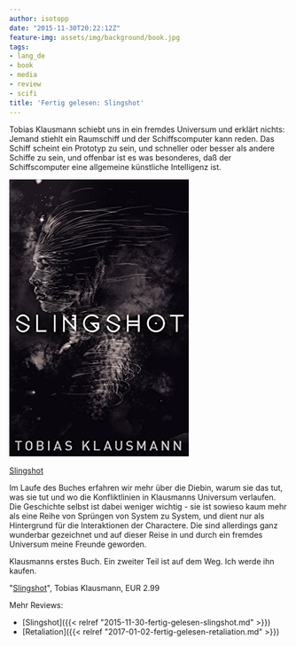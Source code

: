```yaml
---
author: isotopp
date: "2015-11-30T20:22:12Z"
feature-img: assets/img/background/book.jpg
tags:
- lang_de
- book
- media
- review
- scifi
title: 'Fertig gelesen: Slingshot'
---
```

Tobias Klausmann schiebt uns in ein fremdes Universum und erklärt nichts: Jemand stiehlt ein Raumschiff und der Schiffscomputer kann reden. Das Schiff scheint ein Prototyp zu sein, und schneller oder besser als andere Schiffe zu sein, und offenbar ist es was besonderes, daß der Schiffscomputer eine allgemeine künstliche Intelligenz ist.

[![](/uploads/2015/11/slingshot.jpg)](https://www.amazon.de/dp/B00WBZFHTG)

[Slingshot](https://www.amazon.de/dp/B00WBZFHTG)

Im Laufe des Buches erfahren wir mehr über die Diebin, warum sie das tut, was sie tut und wo die Konfliktlinien in Klausmanns Universum verlaufen. Die Geschichte selbst ist dabei weniger wichtig - sie ist sowieso kaum mehr als eine Reihe von Sprüngen von System zu System, und dient nur als Hintergrund für die Interaktionen der Charactere. Die sind allerdings ganz wunderbar gezeichnet und auf dieser Reise in und durch ein fremdes Universum meine Freunde geworden.

Klausmanns erstes Buch. Ein zweiter Teil ist auf dem Weg. Ich werde ihn kaufen.

"[Slingshot](https://www.amazon.de/dp/B00WBZFHTG)", Tobias Klausmann, EUR 2.99

Mehr Reviews:
- [Slingshot]({{< relref "2015-11-30-fertig-gelesen-slingshot.md" >}})
- [Retaliation]({{< relref "2017-01-02-fertig-gelesen-retaliation.md" >}})
